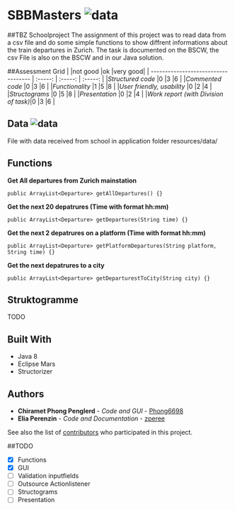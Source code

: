 # SBBMasters ![data](https://img.shields.io/badge/Status-development-orange.svg)
##TBZ Schoolproject
The assignment of this project was to read data from a csv file and do some simple functions to show diffrent informations about the train departures in Zurich. The task is documented on the BSCW, the csv File is also on the BSCW and in our Java solution. 

##Assessment Grid
|                                     |not good |ok       |very good|
| ----------------------------------- | :-----: | :-----: | :-----: |
|*Structured code*                    |0        |3        |6        |
|*Commented code*                     |0        |3        |6        |
|*Functionality*                      |1        |5        |8        |
|*User friendly, usability*           |0        |2        |4        |
|*Structograms*                       |0        |5        |8        |
|*Presentation*                       |0        |2        |4        |
|*Work report (with Division of task)*|0        |3        |6        |


## Data ![data](https://img.shields.io/badge/data-abfahrten__zhb.csv-green.svg)

File with data received from school in application folder resources/data/

## Functions
**Get All departures from Zurich mainstation**
```
public ArrayList<Departure> getAllDepartures() {}
```
**Get the next 20 depatrures (Time with format hh:mm)**
```
public ArrayList<Departure> getDepartures(String time) {}
```
**Get the next 2 depatrures on a platform (Time with format hh:mm)**
```
public ArrayList<Departure> getPlatformDepartures(String platform, String time) {}
```
**Get the next depatrures to a city**
```
public ArrayList<Departure> getDeparturestToCity(String city) {}
```

## Struktogramme

TODO

## Built With

* Java 8 
* Eclipse Mars
* Structorizer

## Authors

* **Chiramet Phong Penglerd** - *Code and GUI* - [Phong6698](https://github.com/Phong6698)
* **Elia Perenzin** - *Code and Documentation* - [zperee](https://github.com/zperee)

See also the list of [contributors](https://github.com/MastersProjects/SBBMasters/graphs/contributors) who participated in this project.

##TODO
- [x] Functions
- [x] GUI
- [ ] Validation inputfields
- [ ] Outsource Actionlistener
- [ ] Structograms
- [ ] Presentation
